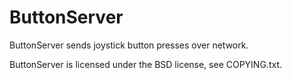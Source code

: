 ButtonServer
============

ButtonServer sends joystick button presses over network.

ButtonServer is licensed under the BSD license, see COPYING.txt.